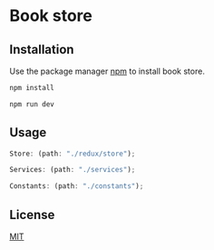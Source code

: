 # Book store

## Installation

Use the package manager [npm](https://nodejs.org/en) to install book store.

```bash
npm install
```

```bash
npm run dev
```

## Usage

```javascript
Store: (path: "./redux/store");

Services: (path: "./services");

Constants: (path: "./constants");
```

## License

[MIT](https://choosealicense.com/licenses/mit/)
